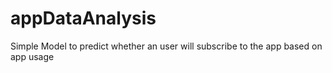 # appDataAnalysis
Simple Model to predict whether an user will subscribe to the app based on app usage
